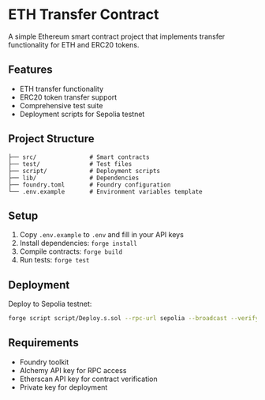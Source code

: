 # ETH Transfer Contract

A simple Ethereum smart contract project that implements transfer functionality for ETH and ERC20 tokens.

## Features

- ETH transfer functionality
- ERC20 token transfer support
- Comprehensive test suite
- Deployment scripts for Sepolia testnet

## Project Structure

```
├── src/               # Smart contracts
├── test/              # Test files
├── script/            # Deployment scripts
├── lib/               # Dependencies
├── foundry.toml       # Foundry configuration
└── .env.example       # Environment variables template
```

## Setup

1. Copy `.env.example` to `.env` and fill in your API keys
2. Install dependencies: `forge install`
3. Compile contracts: `forge build`
4. Run tests: `forge test`

## Deployment

Deploy to Sepolia testnet:
```bash
forge script script/Deploy.s.sol --rpc-url sepolia --broadcast --verify
```

## Requirements

- Foundry toolkit
- Alchemy API key for RPC access
- Etherscan API key for contract verification
- Private key for deployment